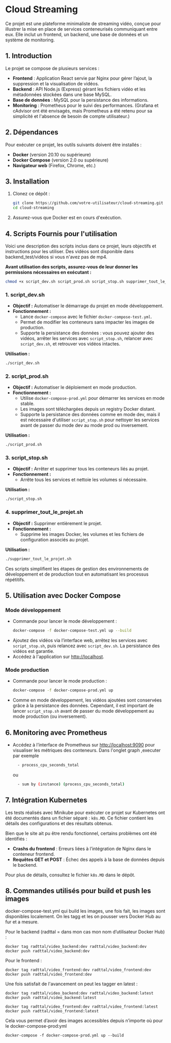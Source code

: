 # Cloud Streaming

Ce projet est une plateforme minimaliste de streaming vidéo, conçue pour illustrer la mise en place de services conteneurisés communiquant entre eux. Elle inclut un frontend, un backend, une base de données et un système de monitoring.

## 1. Introduction

Le projet se compose de plusieurs services :

- **Frontend** : Application React servie par Nginx pour gérer l’ajout, la suppression et la visualisation de vidéos.
- **Backend** : API Node.js (Express) gérant les fichiers vidéo et les métadonnées stockées dans une base MySQL.
- **Base de données** : MySQL pour la persistance des informations.
- **Monitoring** : Prometheus pour le suivi des performances. (Grafana et cAdvisor ont été envisagés, mais Prometheus a été retenu pour sa simplicité et l'absence de besoin de compte utilisateur.)

## 2. Dépendances

Pour exécuter ce projet, les outils suivants doivent être installés :

- **Docker** (version 20.10 ou supérieure)
- **Docker Compose** (version 2.0 ou supérieure)
- **Navigateur web** (Firefox, Chrome, etc.)


## 3. Installation

1. Clonez ce dépôt :
   ```bash
   git clone https://github.com/votre-utilisateur/cloud-streaming.git
   cd cloud-streaming
   ```

2. Assurez-vous que Docker est en cours d'exécution.


## 4. Scripts Fournis pour l'utilisation

Voici une description des scripts inclus dans ce projet, leurs objectifs et instructions pour les utiliser. Des vidéos sont disponible dans backend_test/vidéos si vous n'avez pas de mp4.

**Avant utilisation des scripts, assurez-vous de leur donner les permissions nécessaires en exécutant :**

```bash
chmod +x script_dev.sh script_prod.sh script_stop.sh supprimer_tout_le_projet.sh
```

### 1. **script_dev.sh**

- **Objectif :** Automatiser le démarrage du projet en mode développement.
- **Fonctionnement :**
  - Lance `docker-compose` avec le fichier `docker-compose-test.yml`.
  - Permet de modifier les conteneurs sans impacter les images de production.
  - Supporte la persistance des données : vous pouvez ajouter des vidéos, arrêter les services avec `script_stop.sh`, relancer avec `script_dev.sh`, et retrouver vos vidéos intactes.

**Utilisation :**
```bash
./script_dev.sh
```

### 2. **script_prod.sh**

- **Objectif :** Automatiser le déploiement en mode production.
- **Fonctionnement :**
  - Utilise `docker-compose-prod.yml` pour démarrer les services en mode stable.
  - Les images sont téléchargées depuis un registry Docker distant.
  - Supporte la persistance des données comme en mode dev, mais il est nécessaire d'utiliser `script_stop.sh` pour nettoyer les services avant de passer du mode dev au mode prod ou inversement.

**Utilisation :**
```bash
./script_prod.sh
```

### 3. **script_stop.sh**

- **Objectif :** Arrêter et supprimer tous les conteneurs liés au projet.
- **Fonctionnement :**
  - Arrête tous les services et nettoie les volumes si nécessaire.

**Utilisation :**
```bash
./script_stop.sh
```

### 4. **supprimer_tout_le_projet.sh**

- **Objectif :** Supprimer entièrement le projet.
- **Fonctionnement :**
  - Supprime les images Docker, les volumes et les fichiers de configuration associés au projet.

**Utilisation :**
```bash
./supprimer_tout_le_projet.sh
```

Ces scripts simplifient les étapes de gestion des environnements de développement et de production tout en automatisant les processus répétitifs.


## 5. Utilisation avec Docker Compose

### Mode développement

- Commande pour lancer le mode développement :
  ```bash
  docker-compose -f docker-compose-test.yml up --build
  ```
- Ajoutez des vidéos via l’interface web, arrêtez les services avec `script_stop.sh`, puis relancez avec `script_dev.sh`. La persistance des vidéos est garantie.
- Accédez à l'application sur [http://localhost](http://localhost).

### Mode production

- Commande pour lancer le mode production :
  ```bash
  docker-compose -f docker-compose-prod.yml up
  ```
- Comme en mode développement, les vidéos ajoutées sont conservées grâce à la persistance des données. Cependant, il est important de lancer `script_stop.sh` avant de passer du mode développement au mode production (ou inversement).

## 6. Monitoring avec Prometheus

- Accédez à l’interface de Prometheus sur [http://localhost:9090](http://localhost:9090) pour visualiser les métriques des conteneurs. Dans l'onglet graph ,executer par exemple


    ```bash
      - process_cpu_seconds_total 
    ```

    ou


     ```bash
       - sum by (instance) (process_cpu_seconds_total)
     ```
      


## 7. Intégration Kubernetes

Les tests réalisés avec Minikube pour exécuter ce projet sur Kubernetes ont été documentés dans un fichier séparé : `k8s.MD`. Ce fichier contient les détails des configurations et des résultats obtenus.

Bien que le site ait pu être rendu fonctionnel, certains problèmes ont été identifiés :

- **Crashs du frontend** : Erreurs liées à l’intégration de Nginx dans le conteneur frontend.
- **Requêtes GET et POST** : Échec des appels à la base de données depuis le backend.

Pour plus de détails, consultez le fichier `k8s.MD` dans le dépôt.







## 8. Commandes utilisés pour build et push les images

docker-compose-test.yml qui build les images, une fois fait, les images sont disponibles localement. 
On les tagg et les on pousser vers Docker Hub au fur et a mesure.

Pour le backend (radttal = dans mon cas mon nom d’utilisateur Docker Hub) :

    docker tag radttal/video_backend:dev radttal/video_backend:dev
    docker push radttal/video_backend:dev

Pour le frontend :
    
    docker tag radttal/video_frontend:dev radttal/video_frontend:dev
    docker push radttal/video_frontend:dev

Une fois satisfait de l'avancement on peut les tagger en latest  :

    docker tag radttal/video_backend:dev radttal/video_backend:latest
    docker push radttal/video_backend:latest

    docker tag radttal/video_frontend:dev radttal/video_frontend:latest
    docker push radttal/video_frontend:latest

Cela vous permet d’avoir des images accessibles depuis n’importe où pour le docker-compose-prod:yml
    
    docker-compose -f docker-compose-prod.yml up --build


